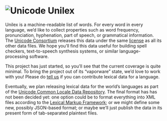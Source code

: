 # ![Unicode](http://www.unicode.org/webscripts/logo60s2.gif) Unilex

Unilex is a machine-readable list of words.  For every word in every
language, we’d like to collect properties such as word frequency,
pronunciation, hyphenation, part of speech, or grammatical
information.  The [Unicode Consortium](http://www.unicode.org/)
releases this data under the same
[license](http://unicode.org/copyright.html#License)
as all its other data files. We hope you’ll find this data useful for
building spell checkers, text-to-speech synthesis systems, or similar
language-processing software.

This project has just started, so you’ll see that the current coverage
is quite minimal. To bring the project out of its “vaporware” state,
we’d love to work with you! Please do
[tell us](https://github.com/unicode-org/unilex/issues) if you
can contribute lexical data for a language.

Eventually, we plan releasing lexical data for the world’s languages
as part of the
[Unicode Common Locale Data Repository](http://cldr.unicode.org/).
 The final format has has not been decided yet: one option could be to
format everything into XML files according to the [Lexical Markup
Framework](http://www.lexicalmarkupframework.org/); or we might define
some new, possibly JSON-based format; or maybe we’ll just publish the
data in its present form of tab-separated plaintext files.
